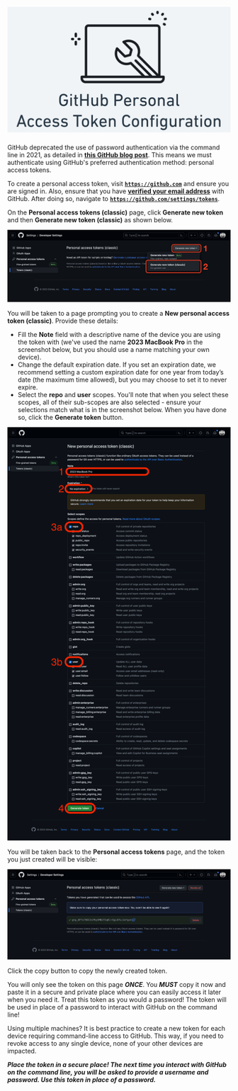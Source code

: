 # ![GitHub Personal Access Token Configuration](./assets/installfest-github-pat-config-logo.png)

GitHub deprecated the use of password authentication via the command line in 2021, as detailed in **[this GitHub blog post](https://github.blog/2020-12-15-token-authentication-requirements-for-git-operations/)**. This means we must authenticate using GitHub's preferred authentication method: personal access tokens.

To create a personal access token, visit **[`https://github.com`](https://github.com)** and ensure you are signed in. Also, ensure that you have **[verified your email address](https://docs.github.com/en/github/getting-started-with-github/verifying-your-email-address)** with GitHub. After doing so, navigate to **[`https://github.com/settings/tokens`](https://github.com/settings/tokens)**.

On the **Personal access tokens (classic)** page, click **Generate new token** and then **Generate new token (classic)** as shown below.

![The Personal access token page in Developer Settings. Note the Generate new token button towards the top right of the page has been selected and the Generate new token (classic) option is highlighted.](./assets/landing.png)

You will be taken to a page prompting you to create a **New personal access token (classic)**. Provide these details:

- Fill the **Note** field with a descriptive name of the device you are using the token with (we've used the name **2023 MacBook Pro** in the screenshot below, but you should use a name matching your own device).
- Change the default expiration date. If you set an expiration date, we recommend setting a custom expiration date for one year from today’s date (the maximum time allowed), but you may choose to set it to never expire.
- Select the **repo** and **user** scopes. You'll note that when you select these scopes, all of their sub-scopes are also selected - ensure your selections match what is in the screenshot below. When you have done so, click the **Generate token** button.

![The GitHub New personal access token (classic) page. A note is provided describing the device the token is for (2023 MacBook Pro). The token has been set to never expire. The repo and user scopes are both selected. Finally, the Generate token button is highlighted.](./assets/creation.png)

You will be taken back to the **Personal access tokens** page, and the token you just created will be visible:

![A newly created Personal Access Token!](./assets/created.png)

Click the copy button to copy the newly created token.

You will only see the token on this page ***ONCE***. You ***MUST*** copy it now and paste it in a secure and private place where you can easily access it later when you need it. Treat this token as you would a password! The token will be used in place of a password to interact with GitHub on the command line!

Using multiple machines? It is best practice to create a new token for each device requiring command-line access to GitHub. This way, if you need to revoke access to any single device, none of your other devices are impacted.

***Place the token in a secure place! The next time you interact with GitHub on the command line, you will be asked to provide a username and password. Use this token in place of a password.***
